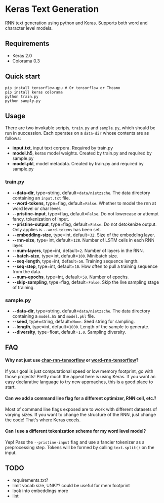 Keras Text Generation
=====================

RNN text generation using python and Keras. Supports both word and character
level models.

Requirements
------------
 - Keras 2.0
 - Colorama 0.3

Quick start
-----------
```shell
pip install tensorflow-gpu # Or tensorflow or Theano
pip install keras colorama
python train.py
python samply.py
```


Usage
-----

There are two invokable scripts, `train.py` and `sample.py`, which should be run in succession. Each operates on a
`data-dir` whose contents are as follows:
 - **input.txt**, input text corpora. Required by train.py
 - **model.h5**, keras model weights. Created by train.py and required by sample.py
 - **model.pkl**, model metadata. Created by train.py and required by sample.py

### train.py

 - **--data-dir**, type=string, default=`data/nietzsche`. The data directory
   containing an `input.txt` file.
 - **--word-tokens**, type=flag, default=`False`. Whether to model the rnn at
   word level or char level.
 - **--pristine-input**, type=flag, default=`False`. Do not lowercase or attempt
   fancy. tokenization of input.
 - **--pristine-output**, type=flag, default=`False`. Do not detokenize output.
   Only applies is `--word-tokens` has been set.
 - **--embedding-size**, type=int, default=`32`. Size of the embedding layer.
 - **--rnn-size**, type=int, default=`128`. Number of LSTM cells in each RNN
   layer.
 - **--num-layers**, type=int, default=`2`. Number of layers in the RNN.
 - **--batch-size**, type=int, default=`100`. Minibatch size.
 - **--seq-length**, type=int, default=`50`. Training sequence length.
 - **--seq-step**, type=int, default=`10`. How often to pull a training sequence
   from the data.
 - **--num-epochs**, type=int, default=`50`. Number of epochs.
 - **--skip-sampling**, type=flag, default=`False`. Skip the live sampling stage
   of training.

### sample.py

 - **--data-dir**, type=string, default=`data/nietzsche`. The data directory
   containing a `model.h5` and `model.pkl` file.
 - **--seed**, type=string, default=`None`. Seed string for sampling.
 - **--length**, type=int, default=`1000`. Length of the sample to generate.
 - **--diversity**, type=float, default=`1.0`. Sampling diversity.


FAQ
---

#### Why not just use [char-rnn-tensorflow](https://github.com/sherjilozair/char-rnn-tensorflow) or [word-rnn-tensorflow](https://github.com/hunkim/word-rnn-tensorflow)?

If your goal is just computational speed or low memory footprint, go with those
projects! Pretty much the appeal here is using Keras. If you want an easy
declarative language to try new approaches, this is a good place to start.


#### Can we add a command line flag for a different optimizer, RNN cell, etc.?

Most of command line flags exposed are to work with different datasets of
varying sizes. If you want to change the structure of the RNN, just change the
code! That's where Keras excels.

#### Can I use a different tokenization scheme for my word level model?

Yep! Pass the `--pristine-input` flag and use a fancier tokenizer as a
preprocessing step. Tokens will be formed by calling `text.split()` on the
input.

TODO
----

 - requirements.txt?
 - limit vocab size, UNK?? could be useful for mem footprint
 - look into embeddings more
 - lint
